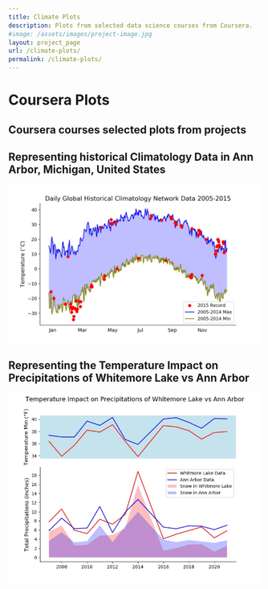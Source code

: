 ```yaml
---
title: Climate Plots
description: Plots from selected data science courses from Coursera.
#image: /assets/images/project-image.jpg
layout: project_page
url: /climate-plots/
permalink: /climate-plots/
---
```

# Coursera Plots
## Coursera courses selected plots from projects

## Representing historical Climatology Data in Ann Arbor, Michigan, United States

![Daily Global Historical Climatology Network Data](/projects/Coursera/Assignment_2.jpeg)

##  Representing the Temperature Impact on Precipitations of Whitemore Lake vs Ann Arbor

![Temp Impact on Precipitations](/projects/Coursera/assignment4.jpeg)
